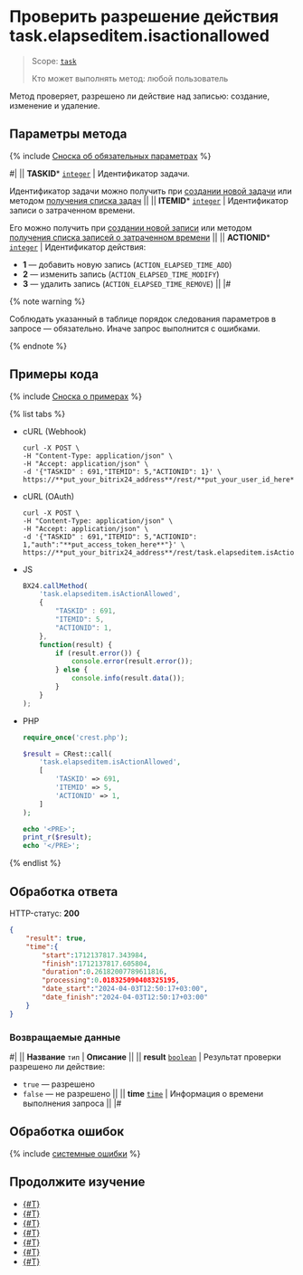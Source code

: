 # Проверить разрешение действия task.elapseditem.isactionallowed

> Scope: [`task`](../../scopes/permissions.md)
>
> Кто может выполнять метод: любой пользователь

Метод проверяет, разрешено ли действие над записью: создание, изменение и удаление.

## Параметры метода

{% include [Сноска об обязательных параметрах](../../../_includes/required.md) %}

#|
|| **TASKID***
[`integer`](../../data-types.md) | Идентификатор задачи.

Идентификатор задачи можно получить при [создании новой задачи](../tasks-task-add.md) или методом [получения списка задач](../tasks-task-list.md) ||
|| **ITEMID***
[`integer`](../../data-types.md) | Идентификатор записи о затраченном времени.

Его можно получить при [создании новой записи](./task-elapsed-item-add.md) или методом [получения списка записей о затраченном времени](./task-elapsed-item-get-list.md) ||
|| **ACTIONID***
[`integer`](../../data-types.md) | Идентификатор действия:
- **1** — добавить новую запись (`ACTION_ELAPSED_TIME_ADD`)
- **2** — изменить запись (`ACTION_ELAPSED_TIME_MODIFY`)
- **3** — удалить запись (`ACTION_ELAPSED_TIME_REMOVE`) ||
|#

{% note warning %}

Соблюдать указанный в таблице порядок следования параметров в запросе — обязательно. Иначе запрос выполнится с ошибками.

{% endnote %}

## Примеры кода

{% include [Сноска о примерах](../../../_includes/examples.md) %}

{% list tabs %}

- cURL (Webhook)

    ```http
    curl -X POST \
    -H "Content-Type: application/json" \
    -H "Accept: application/json" \
    -d '{"TASKID" : 691,"ITEMID": 5,"ACTIONID": 1}' \
    https://**put_your_bitrix24_address**/rest/**put_your_user_id_here**/**put_your_webbhook_here**/task.elapseditem.isActionAllowed
    ```

- cURL (OAuth)

    ```http
    curl -X POST \
    -H "Content-Type: application/json" \
    -H "Accept: application/json" \
    -d '{"TASKID" : 691,"ITEMID": 5,"ACTIONID": 1,"auth":"**put_access_token_here**"}' \
    https://**put_your_bitrix24_address**/rest/task.elapseditem.isActionAllowed
    ```

- JS

    ```js
    BX24.callMethod(
        'task.elapseditem.isActionAllowed',
        {
            "TASKID" : 691,
            "ITEMID": 5,
            "ACTIONID": 1,
        },
        function(result) {
            if (result.error()) {
                console.error(result.error());
            } else {
                console.info(result.data());
            }
        }
    );
    ```

- PHP

    ```php
    require_once('crest.php');

    $result = CRest::call(
        'task.elapseditem.isActionAllowed',
        [
            'TASKID' => 691,
            'ITEMID' => 5,
            'ACTIONID' => 1,
        ]
    );

    echo '<PRE>';
    print_r($result);
    echo '</PRE>';
    ```

{% endlist %}

## Обработка ответа

HTTP-статус: **200**

```json
{
    "result": true,
    "time":{
        "start":1712137817.343984,
        "finish":1712137817.605804,
        "duration":0.26182007789611816,
        "processing":0.018325090408325195,
        "date_start":"2024-04-03T12:50:17+03:00",
        "date_finish":"2024-04-03T12:50:17+03:00"
    }
}
```

### Возвращаемые данные

#|
|| **Название**
`тип` | **Описание** ||
|| **result**
[`boolean`](../../data-types.md) | Результат проверки разрешено ли действие:
- `true` — разрешено
- `false` — не разрешено
 ||
|| **time**
[`time`](../../data-types.md) | Информация о времени выполнения запроса ||
|#

## Обработка ошибок

{% include [системные ошибки](../../../_includes/system-errors.md) %}

## Продолжите изучение 

- [{#T}](./index.md)
- [{#T}](./task-elapsed-item-add.md)
- [{#T}](./task-elapsed-item-update.md)
- [{#T}](./task-elapsed-item-get.md)
- [{#T}](./task-elapsed-item-get-list.md)
- [{#T}](./task-elapsed-item-delete.md)
- [{#T}](./task-elapsed-item-get-manifest.md)